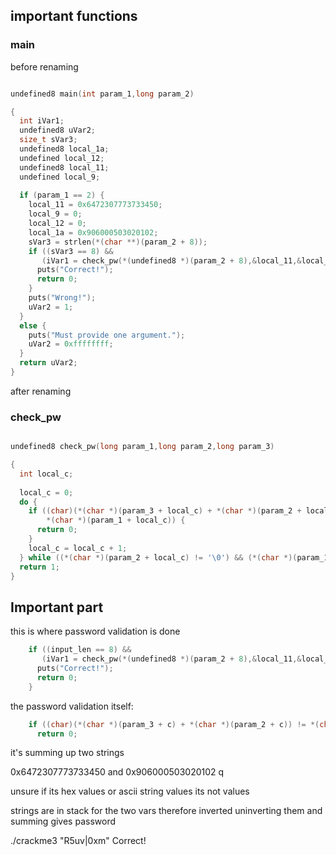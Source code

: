 ## important functions

### main
before renaming
```c

undefined8 main(int param_1,long param_2)

{
  int iVar1;
  undefined8 uVar2;
  size_t sVar3;
  undefined8 local_1a;
  undefined local_12;
  undefined8 local_11;
  undefined local_9;
  
  if (param_1 == 2) {
    local_11 = 0x6472307773733450;
    local_9 = 0;
    local_12 = 0;
    local_1a = 0x906000503020102;
    sVar3 = strlen(*(char **)(param_2 + 8));
    if ((sVar3 == 8) &&
       (iVar1 = check_pw(*(undefined8 *)(param_2 + 8),&local_11,&local_1a), iVar1 != 0)) {
      puts("Correct!");
      return 0;
    }
    puts("Wrong!");
    uVar2 = 1;
  }
  else {
    puts("Must provide one argument.");
    uVar2 = 0xffffffff;
  }
  return uVar2;
}

```
after renaming

### check_pw

```c

undefined8 check_pw(long param_1,long param_2,long param_3)

{
  int local_c;
  
  local_c = 0;
  do {
    if ((char)(*(char *)(param_3 + local_c) + *(char *)(param_2 + local_c)) !=
        *(char *)(param_1 + local_c)) {
      return 0;
    }
    local_c = local_c + 1;
  } while ((*(char *)(param_2 + local_c) != '\0') && (*(char *)(param_1 + local_c) != '\0'));
  return 1;
}
```


## Important part

this is where password validation is done
```c
    if ((input_len == 8) &&
       (iVar1 = check_pw(*(undefined8 *)(param_2 + 8),&local_11,&local_1a), iVar1 != 0)) {
      puts("Correct!");
      return 0;
    }
```
the password validation itself:
```c
    if ((char)(*(char *)(param_3 + c) + *(char *)(param_2 + c)) != *(char *)(param_1 + c)) {
      return 0;
```

it's summing up two strings

0x6472307773733450
and
0x906000503020102 q

unsure if its hex values or ascii string values
its not values

strings are in stack for the two vars
therefore inverted
uninverting them and summing gives password

 ./crackme3 "R5uv|0xm"
Correct!


